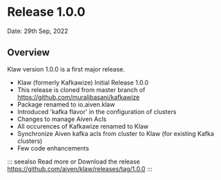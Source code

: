 # Release 1.0.0

Date: 29th Sep, 2022

## Overview

Klaw version 1.0.0 is a first major release.

-   Klaw (formerly Kafkawize) Initial Release 1.0.0
-   This release is cloned from master branch of
    <https://github.com/muralibasani/kafkawize>
-   Package renamed to io.aiven.klaw
-   Introduced \'kafka flavor\' in the configuration of clusters
-   Changes to manage Aiven Acls
-   All occurences of Kafkawize renamed to Klaw
-   Synchronize Aiven kafka acls from cluster to Klaw (for existing
    Kafka clusters)
-   Few code enhancements

::: seealso
Read more or Download the release
<https://github.com/aiven/klaw/releases/tag/1.0.0>
:::
